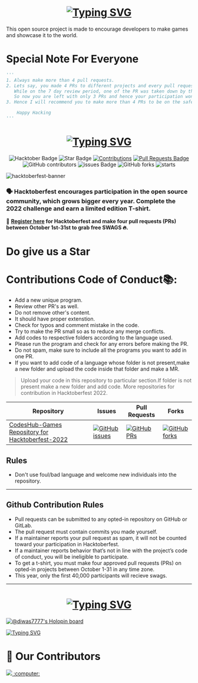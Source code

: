 # <div align="center">[![Typing SVG](https://readme-typing-svg.demolab.com?font=Fira+Code&size=50&pause=1000&multiline=true&width=500&height=80&lines=CodesHub+Games)](https://github.com/diwas777777/CodesHub)</div>
This open source project is made to encourage developers to make games and showcase it to the world.

# Special Note For Everyone
```py
'''
1. Always make more than 4 pull requests.
2. Lets say, you made 4 PRs to different projects and every pull request got merged.
   While on the 7 day review period, one of the PR was taken down by the Hacktoberfest review team.
   So now you are left with only 3 PRs and hence your participation wont be counted for swags.
3. Hence I will recommend you to make more than 4 PRs to be on the safe side.

    Happy Hacking
'''
```
# <div align="center">[![Typing SVG](https://readme-typing-svg.demolab.com?font=Fira+Code&size=50&pause=1000&multiline=true&width=535&height=80&lines=Hacktoberfest+2022+🎉)](https://hacktoberfest.com)</div>

<div align="center">
  
<img src="https://img.shields.io/badge/hacktoberfest-2022-blueviolet" alt="Hacktober Badge"/>
 <img src="https://img.shields.io/static/v1?label=%F0%9F%8C%9F&message=If%20Useful&style=style=flat&color=BC4E99" alt="Star Badge"/>
 <a href="https://github.com/diwas777777/CodesHub-Games" ><img src="https://img.shields.io/badge/Contributions-welcome-violet.svg?style=flat&logo=git" alt="Contributions" /></a>
<a href="https://github.com/diwas777777/CodesHub-Games/pulls"><img src="https://img.shields.io/github/issues-pr/diwas777777/CodesHub-Games" alt="Pull Requests Badge"/></a>
<br>
<img alt="GitHub contributors" src="https://img.shields.io/github/contributors/diwas777777/CodesHub-Games"> <img src="https://img.shields.io/github/issues/diwas777777/CodesHub-Games" alt="issues Badge"/> <img alt="GitHub forks" src="https://img.shields.io/github/forks/diwas777777/CodesHub-Games"> <img alt="starts" src="https://img.shields.io/github/stars/diwas777777/CodesHub-Games">

</div>

![hacktoberfest-banner](https://user-images.githubusercontent.com/60167999/192787587-62a13aa7-1317-4bd5-a4b7-13f8bf336c6a.jpg)

### 🗣 Hacktoberfest encourages participation in the open source community, which grows bigger every year. Complete the 2022 challenge and earn a limited edition T-shirt.
📢 **[Register here](https://hacktoberfest.digitalocean.com) for Hacktoberfest and make four pull requests (PRs) between October 1st-31st to grab free SWAGS 🔥.**
# Do give us a Star

# Contributions Code of Conduct📚:
- Add a new unique program.
- Review other PR's as well.
- Do not remove other's content.
- It should have proper extenstion.
- Check for typos and comment mistake in the code.
- Try to make the PR small so as to reduce any merge conflicts.
- Add codes to respective folders according to the language used.
- Please run the program and check for any errors before making the PR.
- Do not spam, make sure to include all the programs you want to add in one PR.
- If you want to add code of a language whose folder is not present,make a new folder and upload the code inside that folder and make a MR.

> Upload your code in this repository to particular section.If folder is not present make a new folder and add code.
> More repositories for contribution in Hacktoberfest 2022.

| Repository                                                  | Issues                                                                                                                                                           | Pull Requests                                                                                                                                                     | Forks                                                                                                                                                             |
| ----------------------------------------------------------- | ---------------------------------------------------------------------------------------------------------------------------------------------------------------- | ----------------------------------------------------------------------------------------------------------------------------------------------------------------- | ----------------------------------------------------------------------------------------------------------------------------------------------------------------- |
| [ CodesHub-Games Repository for Hacktoberfest-2022](https://github.com/diwas777777/CodesHub-Games)         | [![GitHub issues](https://img.shields.io/github/issues/diwas777777/CodesHub-Games?color=pink&logo=github)](https://github.com/diwas777777/CodesHub-Games/issues)         | [![GitHub PRs](https://img.shields.io/github/issues-pr/diwas777777/CodesHub-Games)](https://github.com/diwas777777/CodesHub-Games/pulls)         | [![GitHub forks](https://img.shields.io/github/forks/diwas777777/CodesHub-Games?logo=git)](https://github.com/diwas777777/CodesHub-Games/fork)                         |

## Rules

- Don't use foul/bad language and welcome new individuals into the repository.

---

## Github Contribution Rules
- Pull requests can be submitted to any opted-in repository on GitHub or GitLab.
- The pull request must contain commits you made yourself.
- If a maintainer reports your pull request as spam, it will not be counted toward your participation in Hacktoberfest.
- If a maintainer reports behavior that’s not in line with the project’s code of conduct, you will be ineligible to participate.
- To get a t-shirt, you must make four approved pull requests (PRs) on opted-in projects between October 1-31 in any time zone.
- This year, only the first 40,000 participants will recieve swags.
---

# <div align="center">[![Typing SVG](https://readme-typing-svg.demolab.com?font=Fira+Code&size=40&pause=1000&center=true&multiline=true&width=800&height=100&lines=Hacktoberfest+2022+Holopin+Badge)](https://hacktoberfest.com/)</div>

[![@diwas7777's Holopin board](https://holopin.me/diwas7777)](https://holopin.io/@diwas7777)

[![Typing SVG](https://readme-typing-svg.demolab.com?font=Fira+Code&pause=1000&width=435&lines=Register+here)](https://hacktoberfest.com)

# :handshake: Our Contributors

<a href="https://github.com/diwas777777/CodesHub-Games/graphs/contributors">
  <img src="https://contrib.rocks/image?repo=diwas777777/CodesHub-Games" /> :computer:
</a>
